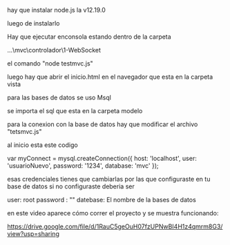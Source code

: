 hay que instalar node.js la v12.19.0

luego de instalarlo

Hay que ejecutar enconsola estando dentro de la carpeta

...\mvc\controlador\1-WebSocket  

el comando  "node testmvc.js"

luego hay que abrir el inicio.html en el navegador que esta en la carpeta vista

para las bases de datos se uso Msql

se importa el sql que esta en la carpeta modelo

para la conexion con la base de datos hay que modificar el archivo "tetsmvc.js"

al inicio esta este codigo

var myConnect = mysql.createConnection({
    host: 'localhost',
    user: 'usuarioNuevo',
    password: '1234',
    database: 'mvc'
});

esas credenciales tienes que cambiarlas por las que configuraste en tu base de datos
si no configuraste deberia ser 

user: root
password : ""
datebase: El nombre de la bases de datos

en este video aparece cómo correr el proyecto y se muestra funcionando:

https://drive.google.com/file/d/1RauC5geOuH07fzUPNwBI4H1z4qmrm8G3/view?usp=sharing


